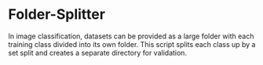 # Folder-Splitter
In image classification, datasets can be provided as a large folder with each training class divided into its own folder. This script splits each class up by a set split and creates a separate directory for validation.
